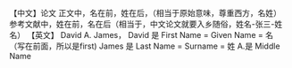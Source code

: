 【中文】论文
正文中，名在前，姓在后，（相当于原始意味，尊重西方，名姓）
参考文献中，姓在前，名在后（相当于，中文论文就要入乡随俗，姓名-张三-姓名）
【英文】
David A. James，
David 是 First Name = Given Name = 名 （写在前面，所以是first)
James 是 Last Name = Surname = 姓
A.是 Middle Name

